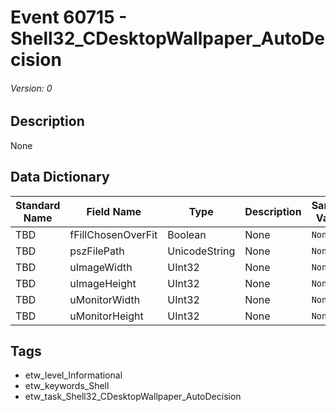 # Event 60715 - Shell32_CDesktopWallpaper_AutoDecision
###### Version: 0

## Description
None

## Data Dictionary
|Standard Name|Field Name|Type|Description|Sample Value|
|---|---|---|---|---|
|TBD|fFillChosenOverFit|Boolean|None|`None`|
|TBD|pszFilePath|UnicodeString|None|`None`|
|TBD|uImageWidth|UInt32|None|`None`|
|TBD|uImageHeight|UInt32|None|`None`|
|TBD|uMonitorWidth|UInt32|None|`None`|
|TBD|uMonitorHeight|UInt32|None|`None`|

## Tags
* etw_level_Informational
* etw_keywords_Shell
* etw_task_Shell32_CDesktopWallpaper_AutoDecision